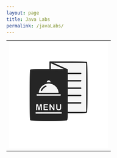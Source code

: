 ```yaml
---
layout: page
title: Java Labs
permalink: /javaLabs/
---
```


<table>
    <tr>
        <td><a href="{{site.baseurl}}/java/2022-09-01-menu"><img src="images/menu_icon.png"></a></td>
    </tr>
<table>

